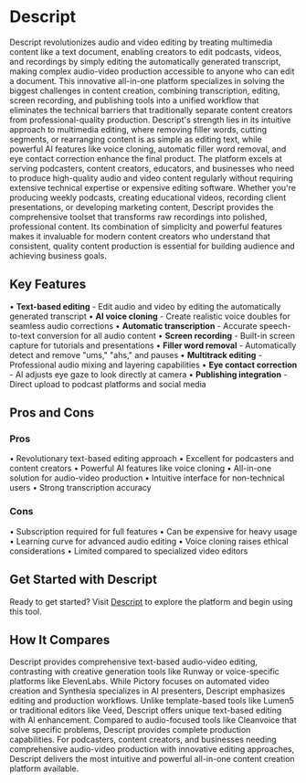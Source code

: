 # Descript

Descript revolutionizes audio and video editing by treating multimedia content like a text document, enabling creators to edit podcasts, videos, and recordings by simply editing the automatically generated transcript, making complex audio-video production accessible to anyone who can edit a document. This innovative all-in-one platform specializes in solving the biggest challenges in content creation, combining transcription, editing, screen recording, and publishing tools into a unified workflow that eliminates the technical barriers that traditionally separate content creators from professional-quality production. Descript's strength lies in its intuitive approach to multimedia editing, where removing filler words, cutting segments, or rearranging content is as simple as editing text, while powerful AI features like voice cloning, automatic filler word removal, and eye contact correction enhance the final product. The platform excels at serving podcasters, content creators, educators, and businesses who need to produce high-quality audio and video content regularly without requiring extensive technical expertise or expensive editing software. Whether you're producing weekly podcasts, creating educational videos, recording client presentations, or developing marketing content, Descript provides the comprehensive toolset that transforms raw recordings into polished, professional content. Its combination of simplicity and powerful features makes it invaluable for modern content creators who understand that consistent, quality content production is essential for building audience and achieving business goals.

## Key Features

• **Text-based editing** - Edit audio and video by editing the automatically generated transcript
• **AI voice cloning** - Create realistic voice doubles for seamless audio corrections
• **Automatic transcription** - Accurate speech-to-text conversion for all audio content
• **Screen recording** - Built-in screen capture for tutorials and presentations
• **Filler word removal** - Automatically detect and remove "ums," "ahs," and pauses
• **Multitrack editing** - Professional audio mixing and layering capabilities
• **Eye contact correction** - AI adjusts eye gaze to look directly at camera
• **Publishing integration** - Direct upload to podcast platforms and social media

## Pros and Cons

### Pros
• Revolutionary text-based editing approach
• Excellent for podcasters and content creators
• Powerful AI features like voice cloning
• All-in-one solution for audio-video production
• Intuitive interface for non-technical users
• Strong transcription accuracy

### Cons
• Subscription required for full features
• Can be expensive for heavy usage
• Learning curve for advanced audio editing
• Voice cloning raises ethical considerations
• Limited compared to specialized video editors

## Get Started with Descript

Ready to get started? Visit [Descript](https://www.descript.com) to explore the platform and begin using this tool.

## How It Compares

Descript provides comprehensive text-based audio-video editing, contrasting with creative generation tools like Runway or voice-specific platforms like ElevenLabs. While Pictory focuses on automated video creation and Synthesia specializes in AI presenters, Descript emphasizes editing and production workflows. Unlike template-based tools like Lumen5 or traditional editors like Veed, Descript offers unique text-based editing with AI enhancement. Compared to audio-focused tools like Cleanvoice that solve specific problems, Descript provides complete production capabilities. For podcasters, content creators, and businesses needing comprehensive audio-video production with innovative editing approaches, Descript delivers the most intuitive and powerful all-in-one content creation platform available.